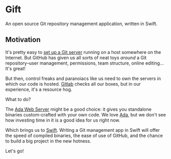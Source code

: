 # Gift
An open source Git repository management application, written in Swift.

## Motivation
It's pretty easy to [set up a Git server](https://git-scm.com/book/en/v2/Git-on-the-Server-Setting-Up-the-Server) running on a host somewhere on the Internet. But GitHub has given us all sorts of neat toys *around* a Git repository–user management, permissions, team structure, online editing... It's great!

But then, control freaks and paranoiacs like us need to own the servers in which our code is hosted. [Gitlab](https://about.gitlab.com/downloads/) checks all our boxes, but in our experience, it's a resource hog. 

What to do?

The [Ada Web Server](http://libre.adacore.com/tools/aws/) might be a good choice: it gives you standalone binaries custom-crafted with your own code. We love [Ada](https://en.wikibooks.org/w/index.php?title=Subject:Ada_programming_language&redirect=no), but we don't see how investing time in it is a good idea for us right now.

Which brings us to [Swift](https://swift.org). Writing a Git management app in Swift will offer the speed of compiled binaries, the ease of use of GitHub, and the chance to build a big project in the new hotness.

Let's go!
